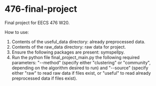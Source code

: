 # 476-final-project
Final project for EECS 476 W20.

How to use:
1. Contents of the useful_data directory: already preprocessed data.
2. Contents of the raw_data directory: raw data for project.
3. Ensure the following packages are present: symspellpy.
4. Run the python file final_project_main.py the following required parameters: "--method" (specify either "clustering" or "community", depending on the algorithm desired to run) and "--source" (specify either "raw" to read raw data if files exist, or "useful" to read already preprocessed data if files exist).
